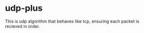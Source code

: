 # udp-plus
 This is udp algorithm that behaves like tcp, ensuring each packet is recieved in order.
